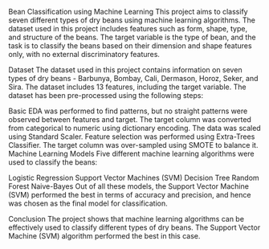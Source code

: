 Bean Classification using Machine Learning
This project aims to classify seven different types of dry beans using machine learning algorithms. The dataset used in this project includes features such as form, shape, type, and structure of the beans. The target variable is the type of bean, and the task is to classify the beans based on their dimension and shape features only, with no external discriminatory features.

Dataset
The dataset used in this project contains information on seven types of dry beans - Barbunya, Bombay, Cali, Dermason, Horoz, Seker, and Sira. The dataset includes 13 features, including the target variable. The dataset has been pre-processed using the following steps:

Basic EDA was performed to find patterns, but no straight patterns were observed between features and target.
The target column was converted from categorical to numeric using dictionary encoding.
The data was scaled using Standard Scaler.
Feature selection was performed using Extra-Trees Classifier.
The target column was over-sampled using SMOTE to balance it.
Machine Learning Models
Five different machine learning algorithms were used to classify the beans:

Logistic Regression
Support Vector Machines (SVM)
Decision Tree
Random Forest
Naive-Bayes
Out of all these models, the Support Vector Machine (SVM) performed the best in terms of accuracy and precision, and hence was chosen as the final model for classification.

Conclusion
The project shows that machine learning algorithms can be effectively used to classify different types of dry beans. The Support Vector Machine (SVM) algorithm performed the best in this case. 
